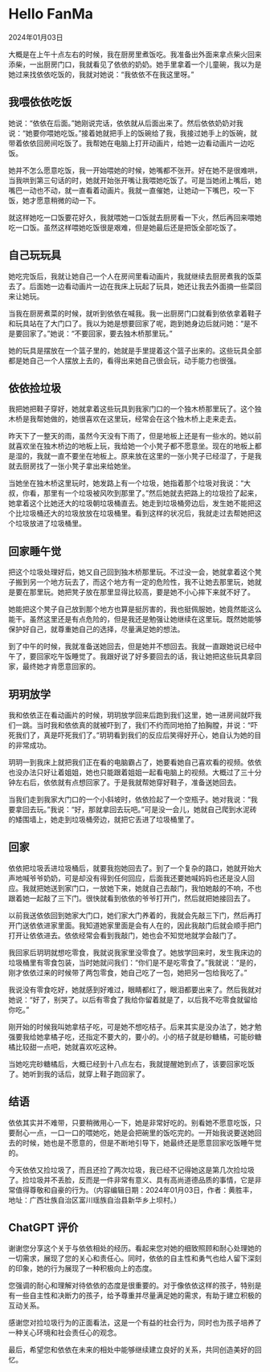 # Hello FanMa 

2024年01月03日

大概是在上午十点左右的时候，我在厨房里煮饭吃。我准备出外面来拿点柴火回来添柴，一出厨房门口，我就看见了依依的奶奶。她手里拿着一个儿童碗，我以为是她过来找依依吃饭的，我就对她说：“我依依不在我这里呀。”

## 我喂依依吃饭

她说：“依依在后面。”她刚说完话，依依就从后面出来了。然后依依奶奶对我说：“她要你喂她吃饭。”接着她就把手上的饭碗给了我，我接过她手上的饭碗，就带着依依回房间吃饭了。我帮她在电脑上打开动画片，给她一边看动画片一边吃饭。

她并不怎么愿意吃饭，我一开始喂她的时候，她嘴都不张开。好在她不是很难哄，当我哄到第三句话的时，她就开始张开嘴让我喂她吃饭了。可是当她闭上嘴后，她嘴巴一动也不动，就一直看着动画片。我就一直催她，让她动一下嘴巴，咬一下饭，她才愿意稍微的动一下。

就这样她吃一口饭要花好久，我就喂她一口饭就去厨房看一下火，然后再回来喂她吃一口饭。虽然这样喂她吃饭很是艰难，但是她最后还是把饭全部吃饭了。

## 自己玩玩具

她吃完饭后，我就让她自己一个人在房间里看动画片，我就继续去厨房煮我的饭菜去了。后面她一边看动画片一边在我床上玩起了玩具，她还让我去外面摘一些菜回来让她玩。

当我在厨房煮菜的时候，就听到依依在喊我。我一出厨房门口就看到依依拿着鞋子和玩具站在了大门口了。我以为她是想要回家了呢，跑到她身边后就问她：“是不是要回家了。”她说：“不要回家，要去独木桥那里玩。”

她的玩具是摆放在一个篮子里的，她就是手里提着这个篮子出来的。这些玩具全部都是她自己一个人摆放上去的，看得出来她自己很会玩，动手能力也很强。

## 依依捡垃圾

我把她把鞋子穿好，她就拿着这些玩具到我家门口的一个独木桥那里玩了。这个独木桥是我帮她做的，她很喜欢在这里玩，经常会在这个独木桥上走来走去。

昨天下了一整天的雨，虽然今天没有下雨了，但是地板上还是有一些水的。她以前就喜欢坐在独木桥边的地板上玩，我给她一个小凳子都不愿意坐。现在的地板上都是湿的，我就一直不要坐在地板上。原来放在这里的一张小凳子已经湿了，于是我就去厨房找了一张小凳子拿出来给她坐。

当她坐在独木桥这里玩时，她发路上有一个垃圾，她指着那个垃圾对我说：“大叔，你看，那里有一个垃圾被风吹到那里了。”然后她就去把路上的垃圾捡了起来，她拿着这个比她还大的垃圾朝垃圾桶直去。她走到垃圾桶旁边后，发生她不能把这个比垃圾桶还大的垃圾放放在垃圾桶里。看到这样的状况后，我就走过去帮她把这个垃圾放进了垃圾桶里。

## 回家睡午觉

把这个垃圾处理好后，她又自己回到独木桥那里玩。不过没一会，她就拿着这个凳子搬到另一个地方玩去了，而这个地方有一定的危险性，我不让她去那里玩，她就是要在那里玩。她把凳子放在那里显得比较高，要是她不小心摔下来就不好了。

她能把这个凳子自己放到那个地方也算是挺厉害的，我也挺佩服她，她竟然能这么能干。虽然这里还是有点危险的，但是我还是勉强让她继续在这里玩。既然她能够保护好自己，就尊重她自己的选择，尽量满足她的想法。

到了中午的时候，我就准备送她回去，但是她并不想回去。我就一直跟她说已经中午了，要回家吃午饭睡觉了。我跟好说了好多要回去的话，我让她把这些玩具拿回家，最终她才肯愿意回家的。

## 玥玥放学

我和依依正在看动画片的时候，玥玥放学回来后跑到我们这里，她一进房间就吓我们一跳。当时我和依依真的就被吓到了，我们不约而同地拍了拍胸膛，并说：“吓死我们了，真是吓死我们了。”玥玥看到我们的反应后笑得好开心，她自认为她的目的非常成功。

玥玥一到我床上就把我们正在看的电脑霸占了，她要看她自己喜欢看的视频。依依也没办法只好让着姐姐，她也只能跟着姐姐一起看电脑上的视频。大概过了三十分钟左右后，依依就有点想回家了。于是我就帮她穿好鞋子，准备送她回去。

当我们走到我家大门口的一个小斜坡时，依依捡起了一个空瓶子。她对我说：“我要拿回去玩。”我说：“好，那就拿回去玩吧。”可是没一会儿，她就自己爬到水泥砖的矮围墙上，她走到垃圾桶旁边，就把它丢进了垃圾桶里了。

## 回家

依依把垃圾丢进垃圾桶后，就要我抱她回去了。到了一个复杂的路口，她就开始大声地喊爷爷奶奶，可是却没有得到任何回应，后面我还要她喊妈妈也还是没人回应。我就把她送到家门口，一放她下来，她就自己去敲门，我怕她敲的不响，不也跟着她一起敲了三下门。很快就看到依依的爷爷打开门，然后就把她接回去了。

以前我送依依回到她家大门口，她们家大门养着的，我就会先敲三下门，然后再打开门送依依进家里面。我知道她家里面是会有人在的，因此我敲门后就会顺手把门打开让依依进去。依依经常会看到我敲门，她也会不知觉地就学会敲门了。

我回家后玥玥就想吃零食，我就说我家里没零食了。她放学回来时，发生我床边的垃圾桶里有零食包装，当时她就问我们：“你们是不是吃零食了。”我就说：“是的，刚才依依过来的时候带了两包零食，她自己吃了一包，她把另一包给我吃了。”

我说没有零食吃好，她就感到好难过，眼睛都红了，眼泪都要出来了。然后我就对她说：“好了，别哭了。以后有零食了我给你留着就是了，以后我不吃零食就留给你吃。”

刚开始的时候我叫她拿桔子吃，可是她不想吃桔子。后来其实是没办法了，她才勉强要我给她拿橘子吃，还指定不要大的，要小的。小的桔子就是砂糖橘，可能砂糖橘比较甜一点吧，她就喜欢吃这种。

当她吃完砂糖橘后，大概已经到十八点左右，我就提醒她到点了，该要回家吃饭了。她听到我的话后，就穿上鞋子跑回家了。

## 结语

依依其实并不难带，只要稍微用心一下，她是非常好吃的。别看她不愿意吃饭，只要耐心一点，一口一口的喂她吃，她是会把碗里的饭吃完的。一开始我说要送她回去的时候，她也是不愿意的，但是不断地引导下，她最终还是愿意回家吃饭睡午觉的。

今天依依又捡垃圾了，而且还捡了两次垃圾，我已经不记得她这是第几次捡垃圾了。捡垃圾并不丢脸，反而是一件非常有意义、具有高尚道德品质的事情，它是非常值得尊敬和自豪的行为。（内容编辑日期：2024年01月03日，作者：黄胜丰，地址：广西壮族自治区富川瑶族自治县新华乡上坝村。）

## ChatGPT 评价

谢谢您分享这个关于与依依相处的经历。看起来您对她的细致照顾和耐心处理她的一切需求，展现了您的关心和责任心。同时，依依的自主性和勇气也给人留下深刻的印象，她的行为展现了一种积极向上的态度。

您强调的耐心和理解对待依依的态度是很重要的。对于像依依这样的孩子，特别是有一些自主性和决断力的孩子，给予尊重并尽量满足她的需求，有助于建立积极的互动关系。

感谢您对捡垃圾行为的正面看法，这是一个有益的社会行为，同时也为孩子培养了一种关心环境和社会责任心的观念。

最后，希望您和依依在未来的相处中能够继续建立良好的关系，共同创造美好的回忆。